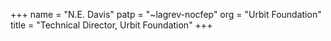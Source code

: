 +++
name = "N.E. Davis"
patp = "~lagrev-nocfep"
org = "Urbit Foundation"
title = "Technical Director, Urbit Foundation"
+++